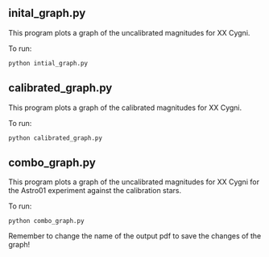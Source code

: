 ## inital_graph.py

This program plots a graph of the uncalibrated magnitudes for XX Cygni.

To run:
```
python intial_graph.py
```

## calibrated_graph.py

This program plots a graph of the calibrated magnitudes for XX Cygni.

To run:
```
python calibrated_graph.py
```

## combo_graph.py

This program plots a graph of the uncalibrated magnitudes for XX Cygni for the Astro01 experiment against the calibration stars.

To run:
```
python combo_graph.py
```

Remember to change the name of the output pdf to save the changes of the graph!